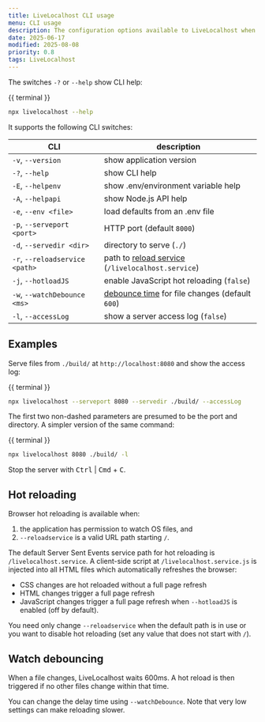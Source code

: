 ```yaml
---
title: LiveLocalhost CLI usage
menu: CLI usage
description: The configuration options available to LiveLocalhost when used in a terminal.
date: 2025-06-17
modified: 2025-08-08
priority: 0.8
tags: LiveLocalhost
---
```


The switches `-?` or `--help` show CLI help:

{{ terminal }}
```bash
npx livelocalhost --help
```

It supports the following CLI switches:

| CLI | description |
|-|-|
| `-v`, `--version` | show application version |
| `-?`, `--help` | show CLI help |
| `-E`, `--helpenv` | show .env/environment variable help |
| `-A`, `--helpapi` | show Node.js API help |
| `-e`, `--env <file>` | load defaults from an .env file |
| `-p`, `--serveport <port>` | HTTP port (default `8000`) |
| `-d`, `--servedir <dir>` | directory to serve (`./`) |
| `-r`, `--reloadservice <path>` | path to [reload service](#hot-reloading) (`/livelocalhost.service`) |
| `-j`, `--hotloadJS` | enable JavaScript hot reloading (`false`) |
| `-w`, `--watchDebounce <ms>` | [debounce time](#watch-debouncing) for file changes (default `600`) |
| `-l`, `--accessLog` | show a server access log (`false`) |


## Examples

Serve files from `./build/` at `http://localhost:8080` and show the access log:

{{ terminal }}
```bash
npx livelocalhost --serveport 8080 --servedir ./build/ --accessLog
```

The first two non-dashed parameters are presumed to be the port and directory. A simpler version of the same command:

{{ terminal }}
```bash
npx livelocalhost 8080 ./build/ -l
```

Stop the server with <kbd>Ctrl</kbd> | <kbd>Cmd</kbd> + <kbd>C</kbd>.


## Hot reloading

Browser hot reloading is available when:

  1. the application has permission to watch OS files, and
  2. `--reloadservice` is a valid URL path starting `/`.

The default Server Sent Events service path for hot reloading is `/livelocalhost.service`. A client-side script at `/livelocalhost.service.js` is injected into all HTML files which automatically refreshes the browser:

* CSS changes are hot reloaded without a full page refresh
* HTML changes trigger a full page refresh
* JavaScript changes trigger a full page refresh when `--hotloadJS` is enabled (off by default).

You need only change `--reloadservice` when the default path is in use or you want to disable hot reloading (set any value that does not start with `/`).


## Watch debouncing

When a file changes, LiveLocalhost waits 600ms. A hot reload is then triggered if no other files change within that time.

You can change the delay time using `--watchDebounce`. Note that very low settings can make reloading slower.
